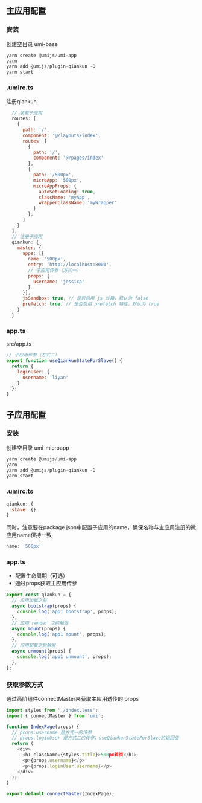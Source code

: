## 主应用配置

### 安装
创建空目录 umi-base

```js
yarn create @umijs/umi-app
yarn 
yarn add @umijs/plugin-qiankun -D
yarn start
```

### .umirc.ts
注册qiankun

```js
  // 装载子应用
  routes: [
    {
      path: '/',
      component: '@/layouts/index',
      routes: [
        {
          path: '/', 
          component: '@/pages/index'
        },
        {
          path: '/500px', 
          microApp: '500px',
          microAppProps: {
            autoSetLoading: true,
            className: 'myApp',
            wrapperClassName: 'myWrapper'
          }
        },
      ]
    }
  ],
  // 注册子应用
  qiankun: {
    master: {
      apps: [{
        name: '500px',
        entry: 'http://localhost:8001',
        // 子应用传参（方式一）
        props: {
          username: 'jessica'
        }
      }],
      jsSandbox: true, // 是否启用 js 沙箱，默认为 false
      prefetch: true, // 是否启用 prefetch 特性，默认为 true
    }
  }
```

### app.ts
src/app.ts
```js
// 子应用传参（方式二）
export function useQiankunStateForSlave() {
  return {
    loginUser: {
      username: 'liyan'
    }
  };
}
```

## 子应用配置
### 安装
创建空目录 umi-microapp

```js
yarn create @umijs/umi-app
yarn 
yarn add @umijs/plugin-qiankun -D
yarn start
```

### .umirc.ts

```js
qiankun: {
  slave: {}
}
```
同时，注意要在package.json中配置子应用的name，确保名称与主应用注册的微应用name保持一致

```js
name: '500px'
```

### app.ts
+ 配置生命周期（可选）
+ 通过props获取主应用传参
```js
export const qiankun = {
  // 应用加载之前
  async bootstrap(props) {
    console.log('app1 bootstrap', props);
  },
  // 应用 render 之前触发
  async mount(props) {
    console.log('app1 mount', props);
  },
  // 应用卸载之后触发
  async unmount(props) {
    console.log('app1 unmount', props);
  },
};
```

### 获取参数方式
通过高阶组件connectMaster来获取主应用透传的 props
```js
import styles from './index.less';
import { connectMaster } from 'umi';

function IndexPage(props) {
  // props.username 是方式一的传参
  // props.loginUser 是方式二的传参，useQiankunStateForSlave的返回值
  return (
    <div>
      <h1 className={styles.title}>500px首页</h1>
      <p>{props.username}</p>
      <p>{props.loginUser.username}</p>
    </div>
  );
}

export default connectMaster(IndexPage);

```



